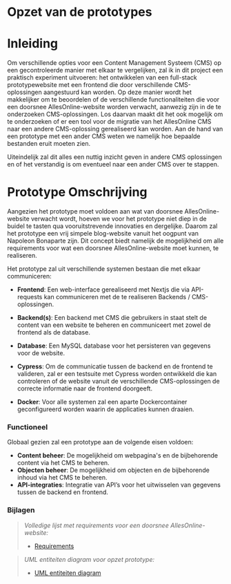 # Opzet van de prototypes

# Inleiding

Om verschillende opties voor een Content Management Systeem (CMS) op een gecontroleerde manier met elkaar te vergelijken, zal ik in dit project een praktisch experiment uitvoeren: het ontwikkelen van een full-stack prototypewebsite met een frontend die door verschillende CMS-oplossingen aangestuurd kan worden. Op deze manier wordt het makkelijker om te beoordelen of de verschillende functionaliteiten die voor een doorsnee AllesOnline-website worden verwacht, aanwezig zijn in de te onderzoeken CMS-oplossingen. Los daarvan maakt dit het ook mogelijk om te onderzoeken of er een tool voor de migratie van het AllesOnline CMS naar een andere CMS-oplossing gerealiseerd kan worden. Aan de hand van een prototype met een ander CMS weten we namelijk hoe bepaalde bestanden eruit moeten zien.

Uiteindelijk zal dit alles een nuttig inzicht geven in andere CMS oplossingen en of het verstandig is om eventueel naar een ander CMS over te stappen.

# Prototype Omschrijving

Aangezien het prototype moet voldoen aan wat van doorsnee AllesOnline-website verwacht wordt, hoeven we voor het prototype niet diep in de buidel te tasten qua vooruitstrevende innovaties en dergelijke. Daarom zal het prototype een vrij simpele blog-website vanuit het oogpunt van Napoleon Bonaparte zijn. Dit concept biedt namelijk de mogelijkheid om alle requirements voor wat een doorsnee AllesOnline-website moet kunnen, te realiseren.  

Het prototype zal uit verschillende systemen bestaan die met elkaar communiceren:

- **Frontend**: Een web-interface gerealiseerd met Nextjs die via API-requests kan communiceren met de te realiseren Backends / CMS-oplossingen.
    
- **Backend(s)**: Een backend met CMS die gebruikers in staat stelt de content van een website te beheren en communiceert met zowel de frontend als de database. 
    
- **Database**: Een MySQL database voor het persisteren van gegevens voor de website. 
	
* **Cypress**: Om de communicatie tussen de backend en de frontend te valideren, zal er een testsuite met Cypress worden ontwikkeld die kan controleren of de website vanuit de verschillende CMS-oplossingen de correcte informatie naar de frontend doorgeeft.
	  
* **Docker**: Voor alle systemen zal een aparte Dockercontainer geconfigureerd worden waarin de applicaties kunnen draaien. 
	  
### Functioneel

Globaal gezien zal een prototype aan de volgende eisen voldoen:

- **Content beheer**: De mogelijkheid om webpagina's en de bijbehorende content via het CMS te beheren.
- **Objecten beheer**: De mogelijkheid om objecten en de bijbehorende inhoud via het CMS te beheren.
- **API-integraties**: Integratie van API’s voor het uitwisselen van gegevens tussen de backend en frontend.
### Bijlagen

> _Volledige lijst met requirements voor een doorsnee AllesOnline-website:_
>  * [Requirements](../AnalyseAdvies/Requirements.md)


> _UML entiteiten diagram voor opzet prototype:_
> * [UML entiteiten diagram](../Bijlagen/UmlEntiteitenDiagramPrototype.md)